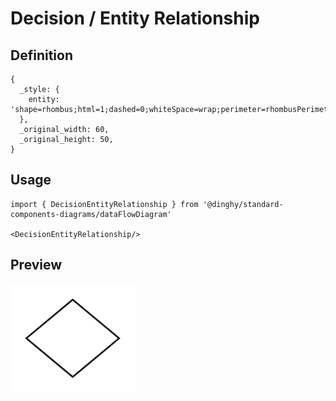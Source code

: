 # Decision / Entity Relationship

## Definition

```
{
  _style: { 
    entity: 'shape=rhombus;html=1;dashed=0;whiteSpace=wrap;perimeter=rhombusPerimeter;',
  },
  _original_width: 60,
  _original_height: 50,
}
```

## Usage

```
import { DecisionEntityRelationship } from '@dinghy/standard-components-diagrams/dataFlowDiagram'

<DecisionEntityRelationship/>
```

## Preview

<img src="./decision-entity-relationship.png" width="200"/>

